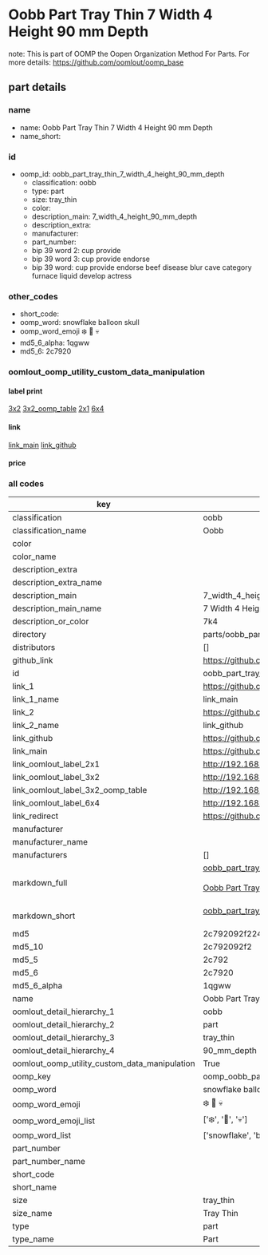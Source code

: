 # Oobb Part Tray Thin 7 Width 4 Height 90 mm Depth  

note: This is part of OOMP the Oopen Organization Method For Parts. For more details: https://github.com/oomlout/oomp_base

##  part details
  







### name
* name: Oobb Part Tray Thin 7 Width 4 Height 90 mm Depth
* name_short: 
### id
* oomp_id: oobb_part_tray_thin_7_width_4_height_90_mm_depth
  * classification: oobb
  * type: part
  * size: tray_thin
  * color: 
  * description_main: 7_width_4_height_90_mm_depth
  * description_extra: 
  * manufacturer: 
  * part_number: 
  * bip 39 word 2: cup provide
  * bip 39 word 3: cup provide endorse
  * bip 39 word: cup provide endorse beef disease blur cave category furnace liquid develop actress

### other_codes
* short_code: 
* oomp_word: snowflake balloon skull
* oomp_word_emoji :snowflake: :balloon: :skull:
* md5_6_alpha: 1qgww
* md5_6: 2c7920






### oomlout_oomp_utility_custom_data_manipulation
#### label print
[3x2](http://192.168.1.245:1112/?label=oomp%201qgww)
[3x2_oomp_table](http://192.168.1.108:1112/?label=oomp%201qgww)
[2x1](http://192.168.1.242:1112/?label=oomp%201qgww)
[6x4](http://192.168.1.55:1112/?label=oomp%201qgww)    

#### link

[link_main](https://github.com/oomlout/oomlout_oomp_version_1_messy/tree/main/parts/oobb_part_tray_thin_7_width_4_height_90_mm_depth) [link_github](https://github.com/oomlout/oomlout_oomp_version_1_messy/tree/main/parts/oobb_part_tray_thin_7_width_4_height_90_mm_depth)                             

#### price







### all codes 
| key | value |  
| --- | --- |  
| classification | oobb |  
| classification_name | Oobb |  
| color |  |  
| color_name |  |  
| description_extra |  |  
| description_extra_name |  |  
| description_main | 7_width_4_height_90_mm_depth |  
| description_main_name | 7 Width 4 Height 90 mm Depth |  
| description_or_color | 7k4 |  
| directory | parts/oobb_part_tray_thin_7_width_4_height_90_mm_depth |  
| distributors | [] |  
| github_link | https://github.com/oomlout/oomlout_oomp_part_src/tree/main/parts/oobb_part_tray_thin_7_width_4_height_90_mm_depth |  
| id | oobb_part_tray_thin_7_width_4_height_90_mm_depth |  
| link_1 | https://github.com/oomlout/oomlout_oomp_version_1_messy/tree/main/parts/oobb_part_tray_thin_7_width_4_height_90_mm_depth |  
| link_1_name | link_main |  
| link_2 | https://github.com/oomlout/oomlout_oomp_version_1_messy/tree/main/parts/oobb_part_tray_thin_7_width_4_height_90_mm_depth |  
| link_2_name | link_github |  
| link_github | https://github.com/oomlout/oomlout_oomp_version_1_messy/tree/main/parts/oobb_part_tray_thin_7_width_4_height_90_mm_depth |  
| link_main | https://github.com/oomlout/oomlout_oomp_version_1_messy/tree/main/parts/oobb_part_tray_thin_7_width_4_height_90_mm_depth |  
| link_oomlout_label_2x1 | http://192.168.1.242:1112/?label=oomp%201qgww |  
| link_oomlout_label_3x2 | http://192.168.1.245:1112/?label=oomp%201qgww |  
| link_oomlout_label_3x2_oomp_table | http://192.168.1.108:1112/?label=oomp%201qgww |  
| link_oomlout_label_6x4 | http://192.168.1.55:1112/?label=oomp%201qgww |  
| link_redirect | https://github.com/oomlout/oomlout_oomp_version_1_messy/tree/main/parts/oobb_part_tray_thin_7_width_4_height_90_mm_depth |  
| manufacturer |  |  
| manufacturer_name |  |  
| manufacturers | [] |  
| markdown_full | [oobb_part_tray_thin_7_width_4_height_90_mm_depth](none)<br>[](none)<br>[Oobb Part Tray Thin 7 Width 4 Height 90 Mm Depth](none)<br><br> |  
| markdown_short | [oobb_part_tray_thin_7_width_4_height_90_mm_depth](none)<br><br> |  
| md5 | 2c792092f2242498619f814093ab39ad |  
| md5_10 | 2c792092f2 |  
| md5_5 | 2c792 |  
| md5_6 | 2c7920 |  
| md5_6_alpha | 1qgww |  
| name | Oobb Part Tray Thin 7 Width 4 Height 90 mm Depth |  
| oomlout_detail_hierarchy_1 | oobb |  
| oomlout_detail_hierarchy_2 | part |  
| oomlout_detail_hierarchy_3 | tray_thin |  
| oomlout_detail_hierarchy_4 | 90_mm_depth |  
| oomlout_oomp_utility_custom_data_manipulation | True |  
| oomp_key | oomp_oobb_part_tray_thin_7_width_4_height_90_mm_depth |  
| oomp_word | snowflake balloon skull |  
| oomp_word_emoji | :snowflake: :balloon: :skull: |  
| oomp_word_emoji_list | [':snowflake:', ':balloon:', ':skull:'] |  
| oomp_word_list | ['snowflake', 'balloon', 'skull'] |  
| part_number |  |  
| part_number_name |  |  
| short_code |  |  
| short_name |  |  
| size | tray_thin |  
| size_name | Tray Thin |  
| type | part |  
| type_name | Part |  
